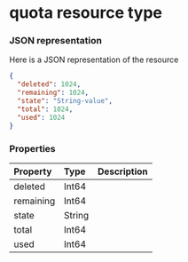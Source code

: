 # quota resource type



### JSON representation

Here is a JSON representation of the resource

<!-- {
  "blockType": "resource",
  "optionalProperties": [

  ],
  "@odata.type": "microsoft.graph.quota"
}-->

```json
{
  "deleted": 1024,
  "remaining": 1024,
  "state": "String-value",
  "total": 1024,
  "used": 1024
}

```
### Properties
| Property	   | Type	|Description|
|:---------------|:--------|:----------|
|deleted|Int64||
|remaining|Int64||
|state|String||
|total|Int64||
|used|Int64||

<!-- uuid: 7010305a-96f1-4a3e-923a-c3bed003a595
2015-10-24 21:49:48 UTC -->
<!-- {
  "type": "#page.annotation",
  "description": "quota resource",
  "keywords": "",
  "section": "documentation",
  "tocPath": ""
}-->